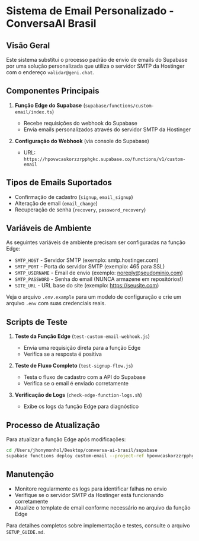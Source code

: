 # Sistema de Email Personalizado - ConversaAI Brasil

## Visão Geral

Este sistema substitui o processo padrão de envio de emails do Supabase por uma solução personalizada que utiliza o servidor SMTP da Hostinger com o endereço `validar@geni.chat`.

## Componentes Principais

1. **Função Edge do Supabase** (`supabase/functions/custom-email/index.ts`)
   - Recebe requisições do webhook do Supabase
   - Envia emails personalizados através do servidor SMTP da Hostinger

2. **Configuração do Webhook** (via console do Supabase)
   - URL: `https://hpovwcaskorzzrpphgkc.supabase.co/functions/v1/custom-email`

## Tipos de Emails Suportados

- Confirmação de cadastro (`signup`, `email_signup`)
- Alteração de email (`email_change`)
- Recuperação de senha (`recovery`, `password_recovery`)

## Variáveis de Ambiente

As seguintes variáveis de ambiente precisam ser configuradas na função Edge:

- `SMTP_HOST` - Servidor SMTP (exemplo: smtp.hostinger.com)
- `SMTP_PORT` - Porta do servidor SMTP (exemplo: 465 para SSL)
- `SMTP_USERNAME` - Email de envio (exemplo: noreply@seudominio.com)
- `SMTP_PASSWORD` - Senha do email (NUNCA armazene em repositórios!)
- `SITE_URL` - URL base do site (exemplo: https://seusite.com)

Veja o arquivo `.env.example` para um modelo de configuração e crie um arquivo `.env` com suas credenciais reais.

## Scripts de Teste

1. **Teste da Função Edge** (`test-custom-email-webhook.js`)
   - Envia uma requisição direta para a função Edge
   - Verifica se a resposta é positiva

2. **Teste de Fluxo Completo** (`test-signup-flow.js`)
   - Testa o fluxo de cadastro com a API do Supabase
   - Verifica se o email é enviado corretamente

3. **Verificação de Logs** (`check-edge-function-logs.sh`)
   - Exibe os logs da função Edge para diagnóstico

## Processo de Atualização

Para atualizar a função Edge após modificações:

```bash
cd /Users/jhonymonhol/Desktop/conversa-ai-brasil/supabase
supabase functions deploy custom-email --project-ref hpovwcaskorzzrpphgkc
```

## Manutenção

- Monitore regularmente os logs para identificar falhas no envio
- Verifique se o servidor SMTP da Hostinger está funcionando corretamente
- Atualize o template de email conforme necessário no arquivo da função Edge

Para detalhes completos sobre implementação e testes, consulte o arquivo `SETUP_GUIDE.md`.
